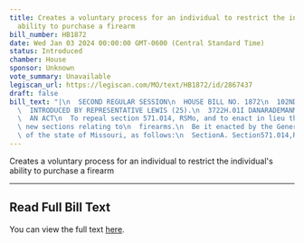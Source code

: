 ```yaml
---
title: Creates a voluntary process for an individual to restrict the individual's
  ability to purchase a firearm
bill_number: HB1872
date: Wed Jan 03 2024 00:00:00 GMT-0600 (Central Standard Time)
status: Introduced
chamber: House
sponsor: Unknown
vote_summary: Unavailable
legiscan_url: https://legiscan.com/MO/text/HB1872/id/2867437
draft: false
bill_text: "|\n  SECOND REGULAR SESSION\n  HOUSE BILL NO. 1872\n  102ND GENERAL ASSEMBLY\n\
  \  INTRODUCED BY REPRESENTATIVE LEWIS (25).\n  3722H.01I DANARADEMANMILLER,ChiefClerk\n\
  \  AN ACT\n  To repeal section 571.014, RSMo, and to enact in lieu thereof three\
  \ new sections relating to\n  firearms.\n  Be it enacted by the General Assembly\
  \ of the state of Missouri, as follows:\n  SectionA. Section571.014,RSMo,isrepealedandthreenewsectionsenactedinlieu"
---
```

Creates a voluntary process for an individual to restrict the individual's ability to purchase a firearm

---

## Read Full Bill Text

You can view the full text [here](https://legiscan.com/MO/text/HB1872/id/2867437).
